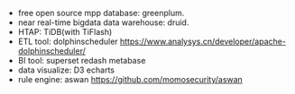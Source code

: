 - free open source mpp database: greenplum.
- near real-time bigdata data warehouse: druid.
- HTAP: TiDB(with TiFlash)
- ETL tool:  dolphinscheduler  https://www.analysys.cn/developer/apache-dolphinscheduler/
- BI tool: superset redash metabase
- data visualize: D3  echarts
- rule engine: aswan   https://github.com/momosecurity/aswan 

